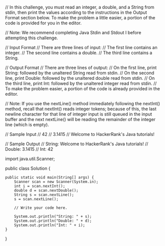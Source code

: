 // In this challenge, you must read an integer, a double, and a String from stdin, then print the values according to the instructions in the Output Format section below. To make the problem a little easier, a portion of the code is provided for you in the editor.

// Note: We recommend completing Java Stdin and Stdout I before attempting this challenge.

// Input Format
// There are three lines of input:
// The first line contains an integer.
// The second line contains a double.
// The third line contains a String.

// Output Format
// There are three lines of output:
// On the first line, print String: followed by the unaltered String read from stdin.
// On the second line, print Double: followed by the unaltered double read from stdin.
// On the third line, print Int: followed by the unaltered integer read from stdin.
// To make the problem easier, a portion of the code is already provided in the editor.

// Note: If you use the nextLine() method immediately following the nextInt() method, recall that nextInt() reads integer tokens; because of this, the last newline character for that line of integer input is still queued in the input buffer and the next nextLine() will be reading the remainder of the integer line (which is empty).

// Sample Input
// 42
// 3.1415
// Welcome to HackerRank's Java tutorials!

// Sample Output
// String: Welcome to HackerRank's Java tutorials!
// Double: 3.1415
// Int: 42

import java.util.Scanner;

public class Solution {

    public static void main(String[] args) {
        Scanner scan = new Scanner(System.in);
        int i = scan.nextInt();
        double d = scan.nextDouble();
        String s = scan.nextLine();
        s = scan.nextLine();

        // Write your code here.

        System.out.println("String: " + s);
        System.out.println("Double: " + d);
        System.out.println("Int: " + i);
    }
}
